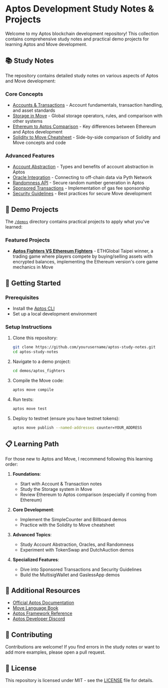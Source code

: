# Aptos Development Study Notes & Projects

Welcome to my Aptos blockchain development repository! This collection contains comprehensive study notes and practical demo projects for learning Aptos and Move development.

## 📚 Study Notes

The repository contains detailed study notes on various aspects of Aptos and Move development:

### Core Concepts
- [Accounts & Transactions](./docs/aptos.accounts.transactions.md) - Account fundamentals, transaction handling, and asset standards
- [Storage in Move](./docs/aptos.storage.md) - Global storage operators, rules, and comparison with other systems
- [Ethereum to Aptos Comparison](./docs/etherum-to-aptos.studynotes.md) - Key differences between Ethereum and Aptos development
- [Solidity to Move Cheatsheet](./docs/solidty.move.cheatsheet.md) - Side-by-side comparison of Solidity and Move concepts and code

### Advanced Features
- [Account Abstraction](./docs/Aptos.AA.md) - Types and benefits of account abstraction in Aptos
- [Oracle Integration](./docs/aptos.oracle.md) - Connecting to off-chain data via Pyth Network
- [Randomness API](./docs/Aptos.Randomness.md) - Secure random number generation in Aptos
- [Sponsored Transactions](./docs/aptos.meta.transactions.md) - Implementation of gas fee sponsorship
- [Security Guidelines](./docs/aptos.security.md) - Best practices for secure Move development

## 🧪 Demo Projects

The [`/demos`](./demos) directory contains practical projects to apply what you've learned:

### Featured Projects
- [**Aptos Fighters VS Ethereum Fighters**](./demos/AptosFighters) - ETHGlobal Taipei winner, a trading game where players compete by buying/selling assets with encrypted balances, implementing the Ethereum version's core game mechanics in Move

## 🚀 Getting Started

### Prerequisites
- Install the [Aptos CLI](https://aptos.dev/tools/aptos-cli/)
- Set up a local development environment

### Setup Instructions
1. Clone this repository:
   ```bash
   git clone https://github.com/yourusername/aptos-study-notes.git
   cd aptos-study-notes
   ```

2. Navigate to a demo project:
   ```bash
   cd demos/aptos_fighters
   ```

3. Compile the Move code:
   ```bash
   aptos move compile
   ```

4. Run tests:
   ```bash
   aptos move test
   ```

5. Deploy to testnet (ensure you have testnet tokens):
   ```bash
   aptos move publish --named-addresses counter=YOUR_ADDRESS
   ```

## 📋 Learning Path

For those new to Aptos and Move, I recommend following this learning order:

1. **Foundations**:
   - Start with Account & Transaction notes
   - Study the Storage system in Move
   - Review Ethereum to Aptos comparison (especially if coming from Ethereum)

2. **Core Development**:
   - Implement the SimpleCounter and Billboard demos
   - Practice with the Solidity to Move cheatsheet

3. **Advanced Topics**:
   - Study Account Abstraction, Oracles, and Randomness
   - Experiment with TokenSwap and DutchAuction demos

4. **Specialized Features**:
   - Dive into Sponsored Transactions and Security Guidelines
   - Build the MultisigWallet and GaslessApp demos

## 🔗 Additional Resources

- [Official Aptos Documentation](https://aptos.dev/docs/)
- [Move Language Book](https://move-language.github.io/move/)
- [Aptos Framework Reference](https://github.com/aptos-labs/aptos-core/tree/main/aptos-move/framework)
- [Aptos Developer Discord](https://discord.gg/aptoslabs)

## 🤝 Contributing

Contributions are welcome! If you find errors in the study notes or want to add more examples, please open a pull request.

## 📄 License

This repository is licensed under MIT - see the [LICENSE](LICENSE) file for details.